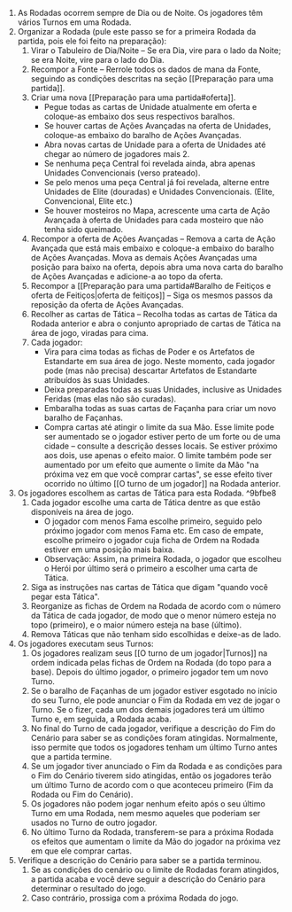 1. As Rodadas ocorrem sempre de Dia ou de Noite. Os jogadores têm vários Turnos em uma Rodada.
2. Organizar a Rodada (pule este passo se for a primeira Rodada da partida, pois ele foi feito na preparação):
	1. Virar o Tabuleiro de Dia/Noite – Se era Dia, vire para o lado da Noite; se era Noite, vire para o lado do Dia.
	2. Recompor a Fonte – Rerrole todos os dados de mana da Fonte, seguindo as condições descritas na seção [[Preparação para uma partida]].
	3. Criar uma nova [[Preparação para uma partida#oferta]].
		- Pegue todas as cartas de Unidade atualmente em oferta e coloque-as embaixo dos seus respectivos baralhos.
		- Se houver cartas de Ações Avançadas na oferta de Unidades, coloque-as embaixo do baralho de Ações Avançadas.
		- Abra novas cartas de Unidade para a oferta de Unidades até chegar ao número de jogadores mais 2.
		 - Se nenhuma peça Central foi revelada ainda, abra apenas Unidades Convencionais (verso prateado).
		 - Se pelo menos uma peça Central já foi revelada, alterne entre Unidades de Elite (douradas) e Unidades Convencionais. (Elite, Convencional, Elite etc.)
		- Se houver mosteiros no Mapa, acrescente uma carta de Ação Avançada à oferta de Unidades para cada mosteiro que não tenha sido queimado.
	4. Recompor a oferta de Ações Avançadas – Remova a carta de Ação Avançada que está mais embaixo e coloque-a embaixo do baralho de Ações Avançadas. Mova as demais Ações Avançadas uma posição para baixo na oferta, depois abra uma nova carta do baralho de Ações Avançadas e adicione-a ao topo da oferta.
	5. Recompor a [[Preparação para uma partida#Baralho de Feitiços e oferta de Feitiços|oferta de feitiços]] – Siga os mesmos passos da reposição da oferta de Ações Avançadas.
	6. Recolher as cartas de Tática – Recolha todas as cartas de Tática da Rodada anterior e abra o conjunto apropriado de cartas de Tática na área de jogo, viradas para cima.
	7. Cada jogador: 
		- Vira para cima todas as fichas de Poder e os Artefatos de Estandarte em sua área de jogo. Neste momento, cada jogador pode (mas não precisa) descartar Artefatos de Estandarte atribuídos às suas Unidades.
		 - Deixa preparadas todas as suas Unidades, inclusive as Unidades Feridas (mas elas não são curadas).
		 - Embaralha todas as suas cartas de Façanha para criar um novo baralho de Façanhas.
		 - Compra cartas até atingir o limite da sua Mão. Esse limite pode ser aumentado se o jogador estiver perto de um forte ou de uma cidade – consulte a descrição desses locais. Se estiver próximo aos dois, use apenas o efeito maior. O limite também pode ser aumentado por um efeito que aumente o limite da Mão "na próxima vez em que você comprar cartas", se esse efeito tiver ocorrido no último [[O turno de um jogador]] na Rodada anterior.
3.	Os jogadores escolhem as cartas de Tática para esta Rodada. ^9bfbe8
	1. Cada jogador escolhe uma carta de Tática dentre as que estão disponíveis na área de jogo.
		 - O jogador com menos Fama escolhe primeiro, seguido pelo próximo jogador com menos Fama etc. Em caso de empate, escolhe primeiro o jogador cuja ficha de Ordem na Rodada estiver em uma posição mais baixa.
		 - Observação: Assim, na primeira Rodada, o jogador que escolheu o Herói por último será o primeiro a escolher uma carta de Tática.
	2. Siga as instruções nas cartas de Tática que digam "quando você pegar esta Tática".
	3. Reorganize as fichas de Ordem na Rodada de acordo com o número da Tática de cada jogador, de modo que o menor número esteja no topo (primeiro), e o maior número esteja na base (último).
	4. Remova Táticas que não tenham sido escolhidas e deixe-as de lado.
4. Os jogadores executam seus Turnos:
	1. Os jogadores realizam seus [[O turno de um jogador|Turnos]] na ordem indicada pelas fichas de Ordem na Rodada (do topo para a base). Depois do último jogador, o primeiro jogador tem um novo Turno.
	2. Se o baralho de Façanhas de um jogador estiver esgotado no início do seu Turno, ele pode anunciar o Fim da Rodada em vez de jogar o Turno. Se o fizer, cada um dos demais jogadores terá um último Turno e, em seguida, a Rodada acaba.
	3. No final do Turno de cada jogador, verifique a descrição do Fim do Cenário para saber se as condições foram atingidas. Normalmente, isso permite que todos os jogadores tenham um último Turno antes que a partida termine.
	4. Se um jogador tiver anunciado o Fim da Rodada e as condições para o Fim do Cenário tiverem sido atingidas, então os jogadores terão um último Turno de acordo com o que aconteceu primeiro (Fim da Rodada ou Fim do Cenário).
	5. Os jogadores não podem jogar nenhum efeito após o seu último Turno em uma Rodada, nem mesmo aqueles que poderiam ser usados no Turno de outro jogador.
	6. No último Turno da Rodada, transferem-se para a próxima Rodada os efeitos que aumentam o limite da Mão do jogador na próxima vez em que ele comprar cartas.
5. Verifique a descrição do Cenário para saber se a partida terminou.
	1. Se as condições do cenário ou o limite de Rodadas foram atingidos, a partida acaba e você deve seguir a descrição do Cenário para determinar o resultado do jogo.
	2. Caso contrário, prossiga com a próxima Rodada do jogo.